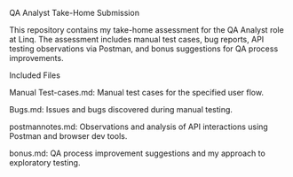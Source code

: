 QA Analyst Take-Home Submission

This repository contains my take-home assessment for the QA Analyst role at Linq. The assessment includes manual test cases, bug reports, API testing observations via Postman, and bonus suggestions for QA process improvements.

Included Files

Manual Test-cases.md: Manual test cases for the specified user flow.

Bugs.md:  Issues and bugs discovered during manual testing.

postmannotes.md: Observations and analysis of API interactions using Postman and browser dev tools.

bonus.md: QA process improvement suggestions and my approach to exploratory testing.
